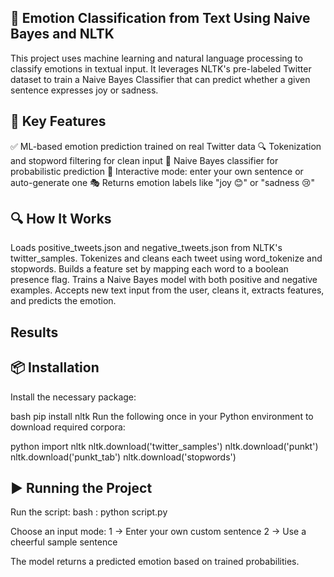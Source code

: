 ## 🧠 Emotion Classification from Text Using Naive Bayes and NLTK
This project uses machine learning and natural language processing to classify emotions in textual input. It leverages NLTK's pre-labeled Twitter dataset to train a Naive Bayes Classifier that can predict whether a given sentence expresses joy or sadness.

## 🎯 Key Features
✅ ML-based emotion prediction trained on real Twitter data
🔍 Tokenization and stopword filtering for clean input
🧠 Naive Bayes classifier for probabilistic prediction
📝 Interactive mode: enter your own sentence or auto-generate one
🎭 Returns emotion labels like "joy 😊" or "sadness 😢"

## 🔍 How It Works
Loads positive_tweets.json and negative_tweets.json from NLTK's twitter_samples.
Tokenizes and cleans each tweet using word_tokenize and stopwords.
Builds a feature set by mapping each word to a boolean presence flag.
Trains a Naive Bayes model with both positive and negative examples.
Accepts new text input from the user, cleans it, extracts features, and predicts the emotion.

## Results


## 📦 Installation
Install the necessary package:

bash
pip install nltk
Run the following once in your Python environment to download required corpora:

python
import nltk
nltk.download('twitter_samples')
nltk.download('punkt')
nltk.download('punkt_tab')
nltk.download('stopwords')

## ▶️ Running the Project
Run the script:
bash : python script.py

Choose an input mode:
1 → Enter your own custom sentence
2 → Use a cheerful sample sentence

The model returns a predicted emotion based on trained probabilities.